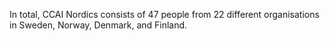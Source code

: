 In total, CCAI Nordics consists of 47 people from 22 different organisations in Sweden, Norway, Denmark, and Finland.
